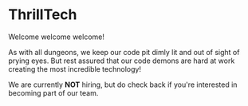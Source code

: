 # ThrillTech

Welcome welcome welcome!

As with all dungeons, we keep our code pit dimly lit and out of sight of prying eyes.
But rest assured that our code demons are hard at work creating the most incredible
technology!

We are currently **NOT** hiring, but do check back if you're interested in becoming part
of our team.
